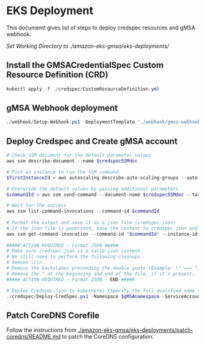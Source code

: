 # EKS Deployment
This documemt gives list of steps to deploy credspec resources and gMSA webhook.

*Set Working Directory to ./amazon-eks-gmsa/eks-deployments/*

## Install the GMSACredentialSpec Custom Resource Definition (CRD)
```powershell
kubectl apply -f ./credspec/CustomResourceDefinition.yml
```

## gMSA Webhook deployment
```powershell
./webhook/Setup-Webhook.ps1 -DeploymentTemplate "./webhook/gmsa-webhook-template.yaml" -Namespace $gMSAnamespace
```

## Deploy Credspec and Create gMSA account
```powershell
# Check SSM document for the default parameter values
aws ssm describe-document --name $credspecSSMdoc 

# Pick an instance to run the SSM command.
$firstInstanceId = aws autoscaling describe-auto-scaling-groups --auto-scaling-group-names $autoScalingGroup --query "AutoScalingGroups[*].Instances[0].InstanceId" --output text

# Overwride the default values by passing additional parameters.
$commandId = aws ssm send-command --document-name $credspecSSMdoc --targets "Key=InstanceIds,Values=$firstInstanceId" --parameters "gMSAAccount=$gMSAAccountName,ADSecurityGroup=$gMSAADSecurityGroup,ADUserNameParameter=$adUserParam,ADUserPasswordParameter=$adUserPasswordParam" --query "Command.CommandId" --output text

# Wait for the success
aws ssm list-command-invocations --command-id $commandId
 
# Format the output and save it as a json file (credspec.json)
# If the json file is generated, save the content to credspec.json and format the json.
aws ssm get-command-invocation --command-id "$commandId" --instance-id "$firstInstanceId" --plugin-name "GenerateCredspec" --query "StandardOutputContent" --output json > credspec.json
 
##### ACTION REQUIRED - Format JSON #####
# Make sure credspec.json is a valid json content. 
# We still need to perform the following cleanups.
# Remove \r\n. 
# Remove the backslahes preceeding the double quote (Example: \" ==> ")
# Remove the " at the beginning and end of the file, if it's present.
##### ACTION REQUIRED - Format JSON - END #####

# Deploy Credspec.json to kubernetes (Specify the full qualified name to the credspec.json)
./credspec/Deploy-CredSpec.ps1 -Namespace $gMSAnamespace -ServiceAccount $serviceaccount -CredSpecName "$credspecResourceName" -CredSpecFile "./credspec.json"
```

## Patch CoreDNS Corefile
Follow the instructions from [./amazon-eks-gmsa/eks-deployments/patch-coredns/README.md](https://github.com/aws-samples/amazon-eks-gmsa/blob/master/eks-deployments/patch-coredns/README.md) to patch the CoreDNS configuration.
